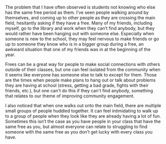   The problem that I have often observed is students not knowing who else has the same free period as them. I’ve seen people walking around by themselves, and coming up to other people as they are crossing the main field, hesitantly asking if they have a free. Many of my friends, including myself, go to the library and work when they can’t find anybody, but they would rather have been hanging out with someone else. Especially when someone is new to the school, they may feel nervous to make friends or go up to someone they know who is in a bigger group during a free, an awkward situation that one of my friends was in at the beginning of the year. 
  
  Frees can be a great way for people to make social connections with others outside of their classes, but one can feel isolated from the community when it seems like everyone has someone else to talk to except for them. Those are the times when people make plans to hang out or talk about problems they are having at school (stress, getting a bad grade, fights with their friends, etc.), but one can't do this if they can't find anybody, something that relates to our theme of improving community engagement.
  
  I also noticed that when one walks out onto the main field, there are multiple small groups of people huddled together. It can feel intimidating to walk up to a group of people when they look like they are already having a lot of fun. Sometimes this isn’t the case as you have people in your class that have the same free as you, but almost everyone can relate to struggling to find someone with the same free as you don’t get lucky with every class you have.  
